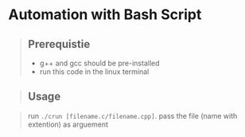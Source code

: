 # Automation with Bash Script

> ## Prerequistie
> * g++ and gcc should be pre-installed
> * run this code in the linux terminal

> ## Usage

> run `./crun [filename.c/filename.cpp]`. pass the file (name with extention) as arguement

